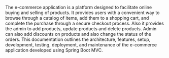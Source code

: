 The e-commerce application is a platform designed to facilitate online buying and selling of products. It provides users with a convenient way to browse through a catalog of items, add them to a shopping cart, and complete the purchase through a secure checkout process. Also it provides the admin to add products, update products and delete products. Admin can also add discounts on products and also change the status of the orders. This documentation outlines the architecture, features, setup, development, testing, deployment, and maintenance of the e-commerce application developed using Spring Boot MVC.
